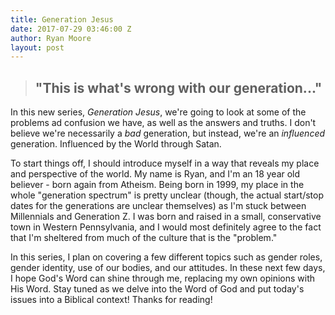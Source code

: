 ```yaml
---
title: Generation Jesus
date: 2017-07-29 03:46:00 Z
author: Ryan Moore
layout: post
---
```


> ## "This is what's wrong with our generation..."

In this new series, *Generation Jesus*, we're going to look at some of the problems ad confusion we have, as well as the answers and truths. I don't believe we're necessarily a *bad* generation, but instead, we're an *influenced* generation. Influenced by the World through Satan.

To start things off, I should introduce myself in a way that reveals my place and perspective of the world. My name is Ryan, and I'm an 18 year old believer - born again from Atheism. Being born in 1999, my place in the whole "generation spectrum" is pretty unclear (though, the actual start/stop dates for the generations are unclear themselves) as I'm stuck between Millennials and Generation Z. I was born and raised in a small, conservative town in Western Pennsylvania, and I would most definitely agree to the fact that I'm sheltered from much of the culture that is the "problem."

In this series, I plan on covering a few different topics such as gender roles, gender identity, use of our bodies, and our attitudes. In these next few days, I hope God's Word can shine through me, replacing my own opinions with His Word. Stay tuned as we delve into the Word of God and put today's issues into a Biblical context! Thanks for reading! 

      